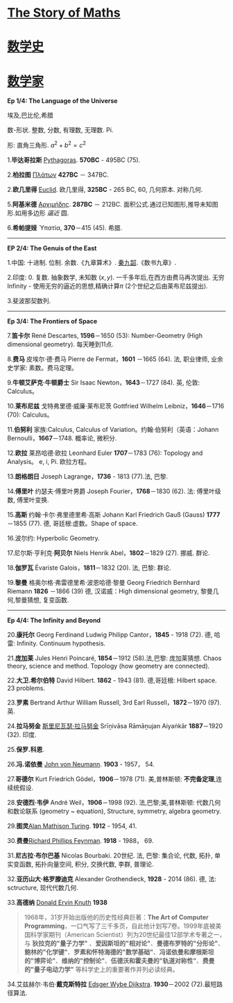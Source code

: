 # [The Story of Maths](https://en.wikipedia.org/wiki/The_Story_of_Maths)

# [数学史](https://zh.wikipedia.org/wiki/%E6%95%B0%E5%AD%A6%E5%8F%B2)

# [数学家](https://zh.wikipedia.org/wiki/%E6%95%B0%E5%AD%A6%E5%AE%B6%E5%88%97%E8%A1%A8)

**Ep 1/4: The Language of the Universe**

埃及,巴比伦,希腊

数-形状. 整数, 分数, 有理数, 无理数. Pi.

形: 直角三角形. $a^2+b^2=c^2$

1.**毕达哥拉斯** [Pythagoras](https://zh.wikipedia.org/wiki/%E6%AF%95%E8%BE%BE%E5%93%A5%E6%8B%89%E6%96%AF). **570BC** - 495BC (75).

2.**柏拉图** [Πλάτων](https://zh.wikipedia.org/wiki/%E6%9F%8F%E6%8B%89%E5%9B%BE) **427BC** － 347BC.

2.**欧几里得** [Euclid](https://zh.wikipedia.org/wiki/%E6%AC%A7%E5%87%A0%E9%87%8C%E5%BE%97). 欧几里得, **325BC** - 265 BC, 60, 几何原本. 对称几何.

5.**阿基米德** [Αρχιμήδης](https://zh.wikipedia.org/wiki/%E9%98%BF%E5%9F%BA%E7%B1%B3%E5%BE%B7). **287BC** － 212BC. 面积公式.通过已知图形,推导未知图形.如用多边形 _逼近_ 圆.

6.**希帕提娅** Ὑπατία, **370**－415 (45). 希腊.

--------------------------------------------------------------------------------

**EP 2/4: The Genuis of the East**

1.中国: 十进制. 位制. 余数.《九章算术》. [秦九韶](https://zh.wikipedia.org/wiki/%E7%A7%A6%E4%B9%9D%E9%9F%B6%E7%AE%97%E6%B3%95).《数书九章》.

2.印度: $0$. 复数. 抽象数学, 未知数 $(x, y)$. 一千多年后,在西方由费马再次提出. 无穷 Infinity - 使用无穷的逼近的思想,精确计算$\pi$ (2个世纪之后由莱布尼兹提出).

3.斐波那契数列.

--------------------------------------------------------------------------------

**Ep 3/4: The Frontiers of Space**

7.**笛卡尔** René Descartes, **1596**－1650 (53): Number-Geometry (High dimensional geometry). 每天睡到11点.

8.**费马** 皮埃尔·德·费马 Pierre de Fermat，**1601** －1665 (64). 法, 职业律师, 业余史学家: 素数。费马定理。

9.**牛顿艾萨克·牛顿爵士** Sir Isaac Newton，**1643**－1727 (84). 英, 伦敦: Calculus。

10.**莱布尼兹** 戈特弗里德·威廉·莱布尼茨 Gottfried Wilhelm Leibniz，**1646**－1716 (70): Calculus。

11.**伯努利** 家族:Calculus, Calculus of Variation。约翰·伯努利（英语：Johann Bernoulli，**1667**－1748\. 概率论, 微积分.

12.**欧拉** 莱昂哈德·欧拉 Leonhard Euler **1707**－1783 (76): Topology and Analysis。 e, i, Pi. 欧拉方程。

13.**朗格朗日** Joseph Lagrange，**1736** - 1813 (77).法, 巴黎.

14.**傅里叶** 约瑟夫·傅里叶男爵 Joseph Fourier，**1768**－1830 (62). 法: 傅里叶级数, 傅里叶变换.

15.**高斯** 约翰·卡尔·弗里德里希·高斯 Johann Karl Friedrich Gauß (Gauss) **1777**－1855 (77). 德, 哥廷根:虚数。Shape of space.

16.波尔约: Hyperbolic Geometry.

17.尼尔斯·亨利克·**阿贝尔** Niels Henrik Abel，**1802**－1829 (27). 挪威. 群论.

18.**伽罗瓦** Évariste Galois，**1811**－1832 (20). 法, 巴黎: 群论.

19.**黎曼** 格奥尔格·弗雷德里希·波恩哈德·黎曼 Georg Friedrich Bernhard Riemann **1826** －1866 (39) 德, 汉诺威：High dimensional geometry, 黎曼几何,黎曼猜想, 复变函数.

--------------------------------------------------------------------------------

**Ep 4/4: The Infinity and Beyond**

20.**康托尔** Georg Ferdinand Ludwig Philipp Cantor，**1845** - 1918 (72). 德, 哈雷: Infinity. Continuum hypothesis.

21.**庞加莱** Jules Henri Poincaré, **1854**－1912 (58).法,巴黎: 庞加莱猜想. Chaos theory, science and method. Topology (how geometry are connected).

22.**大卫.希尔伯特** David Hilbert. **1862** - 1943 (81). 德,哥廷根: Hilbert space. 23 problems.

23.**罗素** Bertrand Arthur William Russell, 3rd Earl Russell，**1872**－1970 (97). 英.

24.**拉马努金** [斯里尼瓦瑟·拉马努金](https://zh.wikipedia.org/wiki/%E6%96%AF%E9%87%8C%E5%B0%BC%E7%93%A6%E7%91%9F%C2%B7%E6%8B%89%E9%A9%AC%E5%8A%AA%E9%87%91) Srīṉivāsa Rāmāṉujan Aiyaṅkār **1887**－1920 (32). 印度.

25.**保罗.科恩**.

26.**冯.诺依曼** [John von Neumann](https://zh.wikipedia.org/wiki/%E7%BA%A6%E7%BF%B0%C2%B7%E5%86%AF%C2%B7%E8%AF%BA%E4%BC%8A%E6%9B%BC). **1903** - 1957， 54.

27.**哥德尔** Kurt Friedrich Gödel，**1906**－1978 (71). 美,普林斯顿: **不完备定理**,连续统假设.

28.**安德烈·韦伊** André Weil，**1906**－1998 (92). 法,巴黎;美,普林斯顿: 代数几何和数论联系 (geometry ~ equation), Structure, symmetry, algebra geometry.

29.**图灵**[Alan Mathison Turing](https://zh.wikipedia.org/wiki/%E8%89%BE%E4%BC%A6%C2%B7%E5%9B%BE%E7%81%B5). **1912** - 1954, 41.

30.**费曼**[Richard Phillips Feynman](https://zh.wikipedia.org/wiki/%E7%90%86%E6%9F%A5%E5%BE%B7%C2%B7%E8%B2%BB%E6%9B%BC). **1918** - 1988， 69.

31.**尼古拉·布尔巴基** Nicolas Bourbaki. 20世纪. 法, 巴黎: 集合论, 代数, 拓扑, 单实变函数, 拓扑向量空间, 积分, 交换代数, 李群, 普理论.

32.**亚历山大·格罗滕迪克** Alexander Grothendieck, **1928** - 2014 (86). 德, 法: sctructure, 现代代数几何.

33.**高德纳** [Donald Ervin Knuth](https://zh.wikipedia.org/wiki/%E9%AB%98%E5%BE%B7%E7%BA%B3) **1938**

> 1968年，31岁开始出版他的历史性经典巨著：**The Art of Computer Programming**，一口气写了三千多页，自此他计划写7卷。1999年底被美国科学家期刊（American Scientist）列为20世纪最佳12部学术专著之一，与 **狄拉克的"量子力学"** 、**爱因斯坦的"相对论"**、**曼德布罗特的"分形论"**、**鲍林的"化学键"**、**罗素和怀特海德的"数学基础"**、**冯诺依曼和摩根斯坦的"博弈论"**、**维纳的"控制论"**、**伍德沃和霍夫曼的"轨道对称性"**、**费曼的"量子电动力学"** 等科学史上的重要著作并列必读经典。

34.艾兹赫尔·韦伯·**戴克斯特拉** [Edsger Wybe Dijkstra](https://zh.wikipedia.org/wiki/%E8%89%BE%E5%85%B9%E8%B5%AB%E5%B0%94%C2%B7%E6%88%B4%E5%85%8B%E6%96%AF%E7%89%B9%E6%8B%89). **1930**－2002 (72).最短路径算法.
